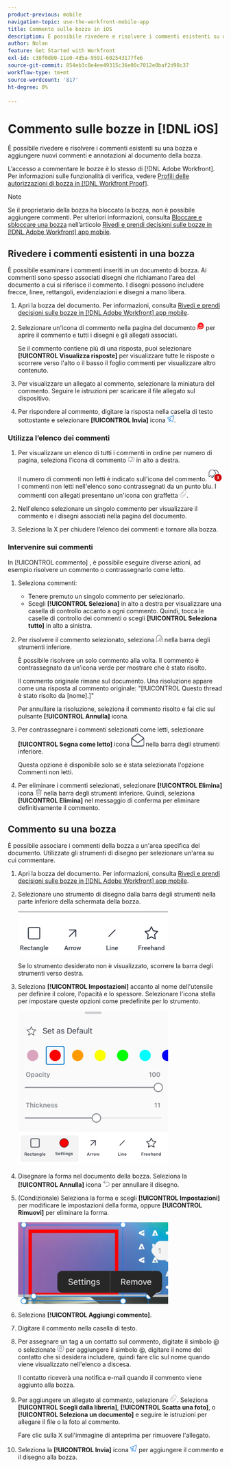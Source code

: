 ```yaml
---
product-previous: mobile
navigation-topic: use-the-workfront-mobile-app
title: Commento sulle bozze in iOS
description: È possibile rivedere e risolvere i commenti esistenti su una bozza e aggiungere nuovi commenti e annotazioni al documento della bozza.
author: Nolan
feature: Get Started with Workfront
exl-id: c38f0d80-11e0-4d5a-9591-602543177fe6
source-git-commit: 854eb3c0e4ee49315c36e00c7012e0baf2d98c37
workflow-type: tm+mt
source-wordcount: '817'
ht-degree: 0%

---
```


# Commento sulle bozze in [!DNL iOS]

È possibile rivedere e risolvere i commenti esistenti su una bozza e aggiungere nuovi commenti e annotazioni al documento della bozza.

L’accesso a commentare le bozze è lo stesso di [!DNL Adobe Workfront]. Per informazioni sulle funzionalità di verifica, vedere [Profili delle autorizzazioni di bozza in [!DNL Workfront Proof]](../../../workfront-proof/wp-acct-admin/account-settings/proof-perm-profiles-in-wp.md).

>[!NOTE]
>
>Se il proprietario della bozza ha bloccato la bozza, non è possibile aggiungere commenti. Per ulteriori informazioni, consulta [Bloccare e sbloccare una bozza](../../../workfront-basics/mobile-apps/using-the-workfront-mobile-app/work-with-proofs-in-mobile-app.md#lock) nell’articolo [Rivedi e prendi decisioni sulle bozze in [!DNL Adobe Workfront] app mobile](../../../workfront-basics/mobile-apps/using-the-workfront-mobile-app/work-with-proofs-in-mobile-app.md).

## Rivedere i commenti esistenti in una bozza

È possibile esaminare i commenti inseriti in un documento di bozza. Ai commenti sono spesso associati disegni che richiamano l&#39;area del documento a cui si riferisce il commento. I disegni possono includere frecce, linee, rettangoli, evidenziazioni e disegni a mano libera.

1. Apri la bozza del documento. Per informazioni, consulta [Rivedi e prendi decisioni sulle bozze in [!DNL Adobe Workfront] app mobile](../../../workfront-basics/mobile-apps/using-the-workfront-mobile-app/work-with-proofs-in-mobile-app.md).
1. Selezionare un&#39;icona di commento nella pagina del documento ![Icona Commento sul documento](assets/mobile-comment-icon-on-proofdoc-30x34.png) per aprire il commento e tutti i disegni e gli allegati associati.

   Se il commento contiene più di una risposta, puoi selezionare **[!UICONTROL Visualizza risposte]** per visualizzare tutte le risposte o scorrere verso l&#39;alto o il basso il foglio commenti per visualizzare altro contenuto.

1. Per visualizzare un allegato al commento, selezionare la miniatura del commento. Seguire le istruzioni per scaricare il file allegato sul dispositivo.
1. Per rispondere al commento, digitare la risposta nella casella di testo sottostante e selezionare **[!UICONTROL Invia]** icona ![Icona Invia](assets/mobile-send-icon-25x26.png).

### Utilizza l’elenco dei commenti

1. Per visualizzare un elenco di tutti i commenti in ordine per numero di pagina, seleziona l’icona di commento ![Icona Commento](assets/mobile-comment-icon-30x25.png) in alto a destra.

   Il numero di commenti non letti è indicato sull&#39;icona del commento. ![Numero di commenti non letti](assets/mobile-unread-comments-icon-30x27.png) I commenti non letti nell&#39;elenco sono contrassegnati da un punto blu. I commenti con allegati presentano un&#39;icona con graffetta ![[!UICONTROL Allegato] icona](assets/mobile-paper-clip-icon.png).

1. Nell&#39;elenco selezionare un singolo commento per visualizzare il commento e i disegni associati nella pagina del documento.
1. Seleziona la X per chiudere l’elenco dei commenti e tornare alla bozza.

### Intervenire sui commenti

In [!UICONTROL commento] , è possibile eseguire diverse azioni, ad esempio risolvere un commento o contrassegnarlo come letto.

1. Seleziona commenti:

   * Tenere premuto un singolo commento per selezionarlo.
   * Scegli **[!UICONTROL Seleziona]** in alto a destra per visualizzare una casella di controllo accanto a ogni commento. Quindi, tocca le caselle di controllo dei commenti o scegli **[!UICONTROL Seleziona tutto]** in alto a sinistra.

1. Per risolvere il commento selezionato, seleziona ![[!UICONTROL Risolvi commento] icona](assets/mobile-resolvecomment-icon-30x30.png) nella barra degli strumenti inferiore.

   È possibile risolvere un solo commento alla volta. Il commento è contrassegnato da un’icona verde per mostrare che è stato risolto.

   Il commento originale rimane sul documento. Una risoluzione appare come una risposta al commento originale: &quot;[!UICONTROL Questo thread è stato risolto da [nome].]&quot;

   Per annullare la risoluzione, seleziona il commento risolto e fai clic sul pulsante **[!UICONTROL Annulla]** icona.

1. Per contrassegnare i commenti selezionati come letti, selezionare **[!UICONTROL Segna come letto]** icona ![Segna come letto](assets/mobile-markread-icon-30x31.png) nella barra degli strumenti inferiore.

   Questa opzione è disponibile solo se è stata selezionata l&#39;opzione Commenti non letti.

1. Per eliminare i commenti selezionati, selezionare **[!UICONTROL Elimina]** icona ![](assets/delete-30x28.png) nella barra degli strumenti inferiore. Quindi, seleziona **[!UICONTROL Elimina]** nel messaggio di conferma per eliminare definitivamente il commento.

## Commento su una bozza

È possibile associare i commenti della bozza a un&#39;area specifica del documento. Utilizzate gli strumenti di disegno per selezionare un&#39;area su cui commentare.

1. Apri la bozza del documento. Per informazioni, consulta [Rivedi e prendi decisioni sulle bozze in [!DNL Adobe Workfront] app mobile](../../../workfront-basics/mobile-apps/using-the-workfront-mobile-app/work-with-proofs-in-mobile-app.md).
1. Selezionare uno strumento di disegno dalla barra degli strumenti nella parte inferiore della schermata della bozza.

   ![Barra degli strumenti Commento bozza](assets/android-proof-comment-toolbar-350x102.png)

   Se lo strumento desiderato non è visualizzato, scorrere la barra degli strumenti verso destra.

1. Seleziona **[!UICONTROL Impostazioni]** accanto al nome dell&#39;utensile per definire il colore, l&#39;opacità e lo spessore. Selezionare l&#39;icona stella per impostare queste opzioni come predefinite per lo strumento.

   ![Impostazioni degli strumenti di disegno](assets/ios-drawingtoolsettings-350x359.png)

1. Disegnare la forma nel documento della bozza. Seleziona la **[!UICONTROL Annulla]** icona ![Annulla](assets/android-undo-icon-30x31.png) per annullare il disegno.
1. (Condizionale) Seleziona la forma e scegli **[!UICONTROL Impostazioni]** per modificare le impostazioni della forma, oppure **[!UICONTROL Rimuovi]** per eliminare la forma.

   ![Menu Disegno](assets/ios-drawing-settingsremove-350x190.png)

1. Seleziona **[!UICONTROL Aggiungi commento]**.
1. Digitare il commento nella casella di testo.
1. Per assegnare un tag a un contatto sul commento, digitate il simbolo @ o selezionate ![[!UICONTROL Contatto tag]](assets/mobile-tag-user-icon.png) per aggiungere il simbolo @, digitare il nome del contatto che si desidera includere, quindi fare clic sul nome quando viene visualizzato nell&#39;elenco a discesa.

   Il contatto riceverà una notifica e-mail quando il commento viene aggiunto alla bozza.

1. Per aggiungere un allegato al commento, selezionare ![[!UICONTROL Allegato] icona](assets/mobile-paper-clip-icon.png). Seleziona **[!UICONTROL Scegli dalla libreria]**, **[!UICONTROL Scatta una foto]**, o **[!UICONTROL Seleziona un documento]** e seguire le istruzioni per allegare il file o la foto al commento.

   Fare clic sulla X sull&#39;immagine di anteprima per rimuovere l&#39;allegato.

1. Seleziona la **[!UICONTROL Invia]** icona ![Icona Invia](assets/mobile-send-icon-25x26.png) per aggiungere il commento e il disegno alla bozza.
